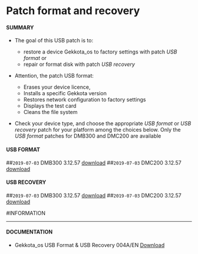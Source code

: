 # Patch format and recovery

#### **SUMMARY**
- The goal of this USB patch is to:
	- restore a device Gekkota_os to factory settings with patch *USB format* or
	- repair or format disk with patch *USB recovery*
- Attention, the patch USB format:
	- Erases your device licence,
	- Installs a specific Gekkota version
	- Restores network configuration to factory settings
	- Displays the test card
	- Cleans the file system

- Check your device type, and choose the appropriate *USB format* or *USB recovery* patch for your platform among the choices below. Only the *USB format* patches for DMB300 and DMC200 are available

#### **USB FORMAT**
##`2019-07-03` DMB300 3.12.57 [download](https://github.com/innes-labs/archives/downloads/patch-format-and-recovery/usb-format-DMB300-V3.12.57.zip)
##`2019-07-03` DMC200 3.12.57 [download](https://github.com/innes-labs/archives/downloads/patch-format-and-recovery/usb-format-DMC200-V3.12.57.zip)

#### **USB RECOVERY**
##`2019-07-03` DMB300 3.12.57 [download](https://github.com/innes-labs/archives/downloads/patch-format-and-recovery/usb-recovery-DMB300-V3.12.57.zip)
##`2019-07-03` DMC200 3.12.57 [download](https://github.com/innes-labs/archives/downloads/patch-format-and-recovery/usb-recovery-DMC200-V3.12.57.zip)


#INFORMATION
***********************************************************************
#### **DOCUMENTATION**
- Gekkota_os USB Format & USB Recovery 004A/EN [Download](https://github.com/innes-labs/archives/downloads/patch-format-and-recovery/Gekkota-usb-format-or-usb-recovery-004A_en.pdf)








